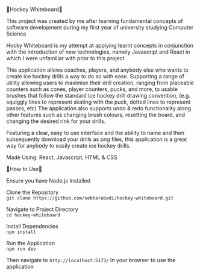 🏒Hockey Whiteboard🏒

This project was created by me after learning fundamental concepts of software development during my first year of university studying Computer Science

Hocky Whiteboard is my attempt at applying learnt concepts in conjunction with the introduction of new technologies, namely Javascript and React in which I were unfamiliar with prior to this project

This application allows coaches, players, and anybody else who wants to create ice hockey drills a way to do so with ease.
Supporting a range of utility allowing users to maximise their drill creation, ranging from placeable counters such as cones, player counters, pucks, and more, to 
usable brushes that follow the standard ice hockey drill drawing convention, (e.g. squiggly lines to represent skating with the puck, dotted lines to represent passes, etc)
The application also supports undo & redo functionality along other features such as changing brush colours, resetting the board, and changing the desired rink for your drills.

Featuring a clear, easy to use interface and the ability to name and then subsequently download your drills as png files, this application is a great way
for anybody to easily create ice hockey drills.

Made Using: React, Javascript, HTML & CSS

🥅How to Use🥅

Ensure you have Node.js Installed

Clone the Repository
<br>
`git clone https://github.com/sebtarabadi/hockey-whiteboard.git`

Navigate to Project Directory
<br>
`cd hockey-whiteboard`

Install Dependencies
<br>
`npm install`

Run the Application
<br>
`npm run dev`

Then navigate to `http://localhost:5173/` In your browser to use the application
